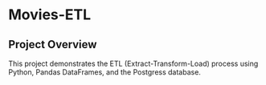 # Movies-ETL

## Project Overview
This project demonstrates the ETL (Extract-Transform-Load) process using Python, Pandas DataFrames, and the Postgress database.
